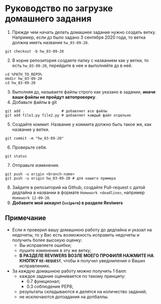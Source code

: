 # Руководство по загрузке домашнего задания

1. Прежде чем начать делать домашнее задание нужно создать ветку. Например, если дз
было задано 3 сентября 2020 года, то ветка должна иметь название `hw_03-09-20`.
```
git checkout -b hw_03-09-20
```
2. В корне репозитория создаете папку с названием как у ветки, то есть `hw_03-09-20`, перейдите в нее и выполняйте дз в ней.
```
cd %PATH_TO_REPO%
mkdir hw_03-09-20
cd hw_03-09-20
```
3. Выполняя дз, называете файлы строго как указано в задании, **иначе ваши
файлы не пройдут автопроверку**.
4. Добавьте файлы в git
```
git add .                 # добавляет все файлы
git add file1.py file2.py # добавляет каждый файл отдельно
```
5. Создайте коммит. Название у коммита должно быть такое же, как название у ветки.
```
git commit -m "hw_03-09-20"
```
6. Проверьте себя.
```
git status
```
7. Отправьте изменения.
```
git push -u origin <branch-name>
git push -u origin hw_03-09-20 # для нашего примера
```
8. Зайдите в репозиторий на Github, создайте Pull-request c датой дедлайна в названии  в формате `Homework <deadline>`, например `Homework 12-09-20`.
9. **Добавите мой аккаунт (`sviperm`) в разделе Reviwers**

## Примечание
- Если я проверил вашу домашнюю работу до дедлайна и указал на недочеты, то у Вас есть возможность исправить недочеты и получить более высокую оценку:
  - Вы исправляете ошибки;
  - пушите изменения в эту же ветку;
  - **В РАЗДЕЛЕ REVIWERS ВОЗЛЕ МОЕГО ПРОФИЛЯ НАЖМИТЕ НА КНОПКУ `RE-REQUEST`**, чтобы я получил уведомления о Ваших исправлениях.
- За каждую домашнюю работу можно получить 1 балл:
  - каждое задание оценивается по такому принципу:
    - 0.7 функционал;
    - 0.3 соблюдение PEP8;
  - результаты складываются и делятся на количество заданий;
  - не исключаются допзадания на допбаллы.
